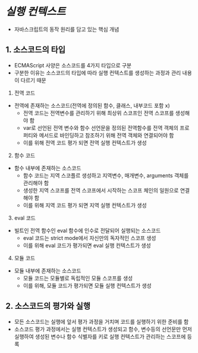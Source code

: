 # ***실행 컨텍스트***
- 자바스크립트의 동작 원리를 담고 있는 핵심 개념

## 1. 소스코드의 타입
- ECMAScript 사양은 소스코드를 4가지 타입으로 구분
- 구분한 이유는 소스코드의 타입에 따라 실행 컨텍스트를 생성하는 과정과 관리 내용이 다르기 때문
1. 전역 코드
- 전역에 존재하는 소스코드(전역에 정의된 함수, 클래스, 내부코드 포함 x)
  - 전역 코드는 전역변수를 관리하기 위해 최상위 스코프인 전역 스코프를 생성해야 함
  - var로 선언된 전역 변수와 함수 선언문을 정의된 전역함수를 전역 객체의 프로퍼티와 메서드로 바인딩하고 참조하기 위해 전역  객체와 연결되어야 함
  - 이를 위해 전역 코드 평가 되면 전역 실행 컨텍스트가 생성
2. 함수 코드
- 함수 내부에 존재하는 소스코드
  - 함수 코드는 지역 스코플르 생성하고 지역변수, 매개변수, arguments 객체를 관리해야 함
  - 생성한 지역 스코프를 전역 스코프에서 시작하는 스코프 체인의 일원으로 연결해야 함
  - 이를 위해 지역 코드 평가 되면 지역 실행 컨텍스트가 생성

3. eval 코드
- 빌트인 전역 함수인 eval 함수에 인수로 전달되어 실행되는 소스코드
  - eval 코드는 strict mode에서 자신만의 독자적인 스코프 생성
  - 이를 위해 eval 코드가 평가되면 eval 실행 컨텍스트가 생성

4. 모듈 코드
- 모듈 내부에 존재하는 소스코드
  - 모듈 코드는 모듈별로 독립적인 모듈 스코프를 생성
  - 이를 위해, 모듈 코드가 평가되면 모듈 실행 컨텍스트가 생성

## 2. 소스코드의 평가와 실행
- 모든 소스코드는 실행에 앞서 평가 과정을 거치며 코드를 실행하기 위한 준비를 함
- 소스코드 평가 과정에서는 실행 컨텍스트가 생성되고 함수, 변수등의 선언문만 먼저 실행하여 생성된 변수나 함수 식별자를 키로 실행 컨텍스트가 관리하는 스코프에 등록